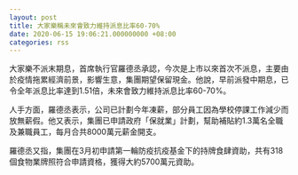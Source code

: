 ```yaml
---
layout: post
title: 大家樂稱未來會致力維持派息比率60-70%
date: 2020-06-15 19:06:21.000000000 +08:00
categories: rss
---
```


大家樂不派末期息，首席執行官羅德丞承認，今次是上市以來首次不派息，主要由於疫情拖累經濟前景，影響生意，集團期望保留現金。他說，早前派發中期息，已令全年派息比率達到1.51倍，未來會致力維持派息比率60-70%。

人手方面，羅德丞表示，公司已計劃今年凍薪，部分員工因為學校停課工作減少而放無薪假。他又表示，集團已申請政府「保就業」計劃，幫助補貼約1.3萬名全職及兼職員工，每月合共8000萬元薪金開支。

羅德丞又指，集團在3月初申請第一輪防疫抗疫基金下的持牌食肆資助，共有318個食物業牌照符合申請資格，獲得大約5700萬元資助。
